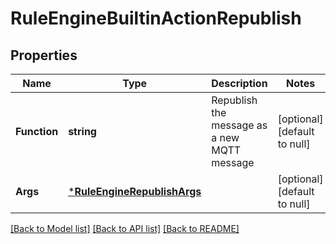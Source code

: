 # RuleEngineBuiltinActionRepublish

## Properties
Name | Type | Description | Notes
------------ | ------------- | ------------- | -------------
**Function** | **string** | Republish the message as a new MQTT message | [optional] [default to null]
**Args** | [***RuleEngineRepublishArgs**](rule_engine.republish_args.md) |  | [optional] [default to null]

[[Back to Model list]](../README.md#documentation-for-models) [[Back to API list]](../README.md#documentation-for-api-endpoints) [[Back to README]](../README.md)

